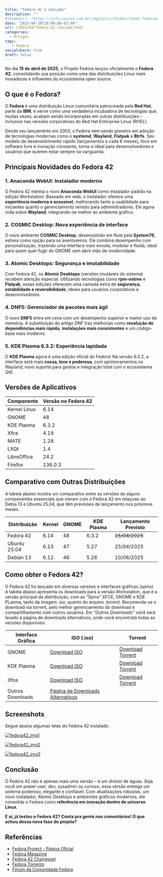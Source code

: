 ```yaml
---
title: "Fedora 42 é Lançado"
description: ""
#thumbnail: "https://info.wsouza.com.br/img/posts/thumbs/thumb-fedora42-lancado.png"
date: "2025-04-19T19:09:08-03:00"
url: /2025/04/fedora-42-lancado.html
categories:
  - Artigos
tags:
   - Fedora
socialshare: true
draft: false
---
```

No dia **15 de abril de 2025**, o Projeto Fedora lançou oficialmente o **Fedora 42**, consolidando sua posição como uma das distribuições Linux mais inovadoras e influentes do ecossistema open source.

<!--more-->

## O que é o Fedora?

O **Fedora** é uma distribuição Linux comunitária patrocinada pela **Red Hat**, parte da **IBM**, e serve como uma verdadeira incubadora de tecnologias que, muitas vezes, acabam sendo incorporadas em outras distribuições – inclusive nas versões corporativas do Red Hat Enterprise Linux (RHEL).

Desde seu lançamento em 2003, o Fedora vem sendo pioneiro em adoção de tecnologias modernas como o **systemd**, **Wayland**, **Flatpak** e **Btrfs**. Seu modelo de desenvolvimento rápido (lançamentos a cada 6 meses), foco em software livre e inovação constante, torna-o ideal para desenvolvedores e usuários que querem estar sempre na vanguarda.

## Principais Novidades do Fedora 42

### 1. Anaconda WebUI: Instalador moderno

O Fedora 42 estreia o novo **Anaconda WebUI** como instalador padrão na edição Workstation. Baseado em web, o instalador oferece uma **experiência moderna e acessível**, melhorando tanto a usabilidade para iniciantes quanto o gerenciamento remoto para administradores. Ele agora roda sobre **Wayland**, integrando-se melhor ao ambiente gráfico.

### 2. COSMIC Desktop: Nova experiência de interface

O novo ambiente **COSMIC Desktop**, desenvolvido em Rust pela **System76**, estreia como opção para os aventureiros. Ele combina desempenho com personalização, trazendo uma interface mais enxuta, modular e fluida, ideal para quem quer fugir do GNOME sem abrir mão de modernidade.

### 3. Atomic Desktops: Segurança e imutabilidade

Com Fedora 42, os **Atomic Desktops** (versões imutáveis do sistema) recebem atenção especial. Utilizando tecnologias como **rpm-ostree** e **Flatpak**, essas edições oferecem uma camada extra de **segurança, estabilidade e reversibilidade**, ideais para usuários corporativos e desenvolvedores.

### 4. DNF5: Gerenciador de pacotes mais ágil

O novo **DNF5** entra em cena com um desempenho superior e menor uso de memória. A substituição do antigo DNF traz melhorias como **resolução de dependências mais rápida**, **instalações mais consistentes** e um código-base mais moderno.

### 5. KDE Plasma 6.3.2: Experiência lapidada

O **KDE Plasma** agora é uma edição oficial do Fedora! Na versão 6.3.2, a interface está mais **coesa, leve e poderosa**, com aprimoramentos no Wayland, novo suporte para gestos e integração total com o ecossistema Qt6.

## Versões de Aplicativos

| Componente        | Versão no Fedora 42 |
|-------------------|---------------------|
| Kernel Linux      | 6.14                |
| GNOME             | 48                  |
| KDE Plasma        | 6.3.2               |
| Xfce              | 4.18                |
| MATE              | 1.28                |
| LXQt              | 1.4                 |
| LibreOffice       | 24.2                |
| Firefox      		| 136.0.3             |

## Comparativo com Outras Distribuições

A tabela abaixo mostra um comparativo entre as versões de alguns componentes essenciais que vieram com o Fedora 42 em relaçoao ao Debia 13 e Ubuntu 25.04, que têm previsões de lançamento nos próximos meses.

| Distribuição | Kernel | GNOME | KDE Plasma | Lançamento Previsto |
|--------------|--------|-------|------------|---------------------|
| Fedora 42    | 6.14   | 48    | 6.3.2      | ~~15/04/2025~~      |
| Ubuntu 25.04 | 6.13   | 47    | 5.27       | 25/04/2025          |
| Debian 13    | 6.12   | 46    | 5.26       | 10/06/2025          |



## Como obter o Fedora 42?

O Fedora 42 foi lançado em diversas versões e interfaces gráficas *(spins)*. A tabela abaixo apresenta os downloads para a versão Workstation, que é a versão principal da distribuição, com as "Spins" XFCE, GNOME e KDE PLasma, tanto da imagem *.iso*, quanto do arquivo *.torrent*. 
Recomenda-se o download via torrent, pelo melhor gerenciamento do download e compartilhamento com outros usuários.
Em *"Outros Downloads"* você será levado à página de downloads alternativos, onde você encontratá todas as versões disponíveis.

| Interface Gráfica | ISO (.iso) | Torrent |
|-------------------|------------|---------|
| GNOME             | <a href="https://getfedora.org/en/workstation/download" target="_blank">Download ISO</a> | <a href="https://torrent.fedoraproject.org/torrents/Fedora-Workstation-Live-x86_64-42.torrent" target="_blank">Download Torrent</a> |
| KDE Plasma        | <a href="https://getfedora.org/en/spins/kde/" target="_blank">Download ISO</a> | <a href="https://torrent.fedoraproject.org/torrents/Fedora-KDE-Live-x86_64-42.torrent" target="_blank">Download Torrent</a> |
| Xfce              | <a href="https://getfedora.org/en/spins/xfce/" target="_blank">Download ISO</a> | <a href="https://torrent.fedoraproject.org/torrents/Fedora-Xfce-Live-x86_64-42.torrent" target="_blank">Download Torrent</a> |
| Outros Downloads  | <a href="https://getfedora.org/en/download/" target="_blank">Página de Downloads Alternativos</a> |

## Screenshots

Segue abaixo algumas telas do Fedora 42 instalado.

[![fedora42_img1](https://info.wsouza.com.br/img/posts/fedora42_1.png "Fedora 42 é Lançado")]("https://info.wsouza.com.br/img/posts/fedora42_1.png")

[![fedora42_img2](https://info.wsouza.com.br/img/posts/fedora42_2.png "Fedora 42 é Lançado")]("https://info.wsouza.com.br/img/posts/fedora42_2.png")

[![fedora42_img3](https://info.wsouza.com.br/img/posts/fedora42_3.png "Fedora 42 é Lançado")]("https://info.wsouza.com.br/img/posts/fedora42_3.png")

## Conclusão

O Fedora 42 não é apenas mais uma versão – é um divisor de águas. Seja você um power user, dev, sysadmin ou curioso, essa versão entrega um sistema poderoso, elegante e confiável. Com atualizações robustas, um novo instalador, Atomic Desktops e ambientes gráficos modernos, ele consolida o Fedora como **referência em inovação dentro do universo Linux**.

**E aí, já testou o Fedora 42? Conta pra gente nos comentários! O que achou dessa nova fase do projeto?**


## Referências

- <a href="https://getfedora.org/" target="_blank">Fedora Project - Página Oficial</a>  
- <a href="https://fedoramagazine.org/" target="_blank">Fedora Magazine</a>  
- <a href="https://fedoraproject.org/wiki/Fedora_42_ChangeSet" target="_blank">Fedora 42 Changeset</a>  
- <a href="https://torrent.fedoraproject.org/" target="_blank">Fedora Torrents</a>  
- <a href="https://discussion.fedoraproject.org/" target="_blank">Fórum da Comunidade Fedora</a>

